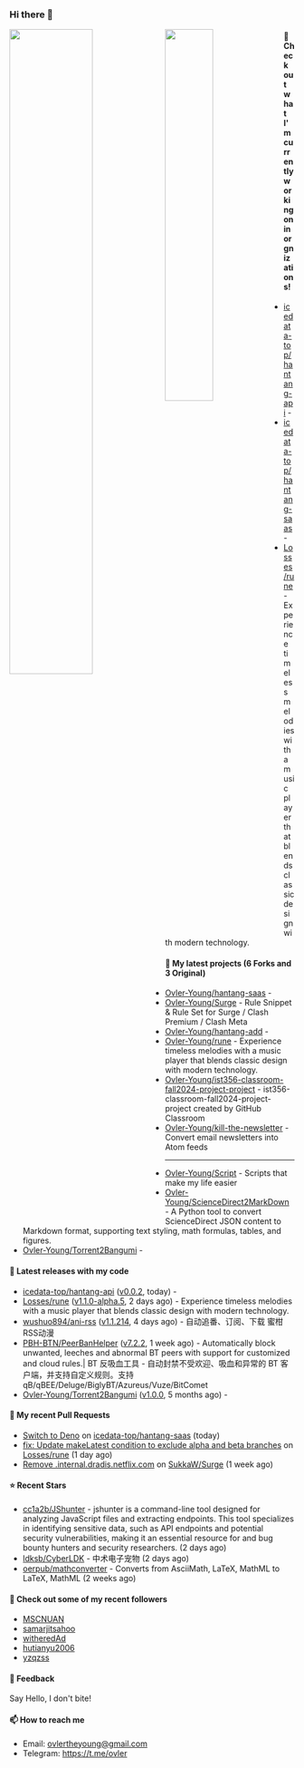 ### Hi there 👋

<img align="left" width="54%" src="https://github-readme-stats-mauve-one-69.vercel.app/api?username=Ovler-Young&theme=dark&count_private=true&show_icons=true" />
<img align="left" width="41%" src="https://github-readme-stats-mauve-one-69.vercel.app/api/top-langs/?username=Ovler-Young&layout=compact&theme=dark&include_all_commits=true&count_private=true" />

#### 👷 Check out what I'm currently working on in orgnizations!

- [icedata-top/hantang-api](https://github.com/icedata-top/hantang-api) - 
- [icedata-top/hantang-saas](https://github.com/icedata-top/hantang-saas) - 
- [Losses/rune](https://github.com/Losses/rune) - Experience timeless melodies with a music player that blends classic design with modern technology.

#### 🌱 My latest projects (6 Forks and 3 Original)

- [Ovler-Young/hantang-saas](https://github.com/Ovler-Young/hantang-saas) - 
- [Ovler-Young/Surge](https://github.com/Ovler-Young/Surge) - Rule Snippet & Rule Set for Surge / Clash Premium / Clash Meta
- [Ovler-Young/hantang-add](https://github.com/Ovler-Young/hantang-add) - 
- [Ovler-Young/rune](https://github.com/Ovler-Young/rune) - Experience timeless melodies with a music player that blends classic design with modern technology.
- [Ovler-Young/ist356-classroom-fall2024-project-project](https://github.com/Ovler-Young/ist356-classroom-fall2024-project-project) - ist356-classroom-fall2024-project-project created by GitHub Classroom
- [Ovler-Young/kill-the-newsletter](https://github.com/Ovler-Young/kill-the-newsletter) - Convert email newsletters into Atom feeds
- ---

- [Ovler-Young/Script](https://github.com/Ovler-Young/Script) - Scripts that make my life easier
- [Ovler-Young/ScienceDirect2MarkDown](https://github.com/Ovler-Young/ScienceDirect2MarkDown) - A Python tool to convert ScienceDirect JSON content to Markdown format, supporting text styling, math formulas, tables, and figures.
- [Ovler-Young/Torrent2Bangumi](https://github.com/Ovler-Young/Torrent2Bangumi) - 

#### 🔭 Latest releases with my code

- [icedata-top/hantang-api](https://github.com/icedata-top/hantang-api) ([v0.0.2](https://github.com/icedata-top/hantang-api/releases/tag/v0.0.2), today) - 
- [Losses/rune](https://github.com/Losses/rune) ([v1.1.0-alpha.5](https://github.com/Losses/rune/releases/tag/v1.1.0-alpha.5), 2 days ago) - Experience timeless melodies with a music player that blends classic design with modern technology.
- [wushuo894/ani-rss](https://github.com/wushuo894/ani-rss) ([v1.1.214](https://github.com/wushuo894/ani-rss/releases/tag/v1.1.214), 4 days ago) - 自动追番、订阅、下载 蜜柑RSS动漫
- [PBH-BTN/PeerBanHelper](https://github.com/PBH-BTN/PeerBanHelper) ([v7.2.2](https://github.com/PBH-BTN/PeerBanHelper/releases/tag/v7.2.2), 1 week ago) - Automatically block unwanted, leeches and abnormal BT peers with support for customized and cloud rules.| BT 反吸血工具 - 自动封禁不受欢迎、吸血和异常的 BT 客户端，并支持自定义规则。支持 qB/qBEE/Deluge/BiglyBT/Azureus/Vuze/BitComet
- [Ovler-Young/Torrent2Bangumi](https://github.com/Ovler-Young/Torrent2Bangumi) ([v1.0.0](https://github.com/Ovler-Young/Torrent2Bangumi/releases/tag/v1.0.0), 5 months ago) - 

#### 🔨 My recent Pull Requests

- [Switch to Deno](https://github.com/icedata-top/hantang-saas/pull/1) on [icedata-top/hantang-saas](https://github.com/icedata-top/hantang-saas) (today)
- [fix: Update makeLatest condition to exclude alpha and beta branches](https://github.com/Losses/rune/pull/209) on [Losses/rune](https://github.com/Losses/rune) (1 day ago)
- [Remove .internal.dradis.netflix.com](https://github.com/SukkaW/Surge/pull/50) on [SukkaW/Surge](https://github.com/SukkaW/Surge) (1 week ago)

#### ⭐ Recent Stars

- [cc1a2b/JShunter](https://github.com/cc1a2b/JShunter) - jshunter is a command-line tool designed for analyzing JavaScript files and extracting endpoints. This tool specializes in identifying sensitive data, such as API endpoints and potential security vulnerabilities, making it an essential resource for and bug bounty hunters and security researchers. (2 days ago)
- [ldksb/CyberLDK](https://github.com/ldksb/CyberLDK) - 中术电子宠物 (2 days ago)
- [oerpub/mathconverter](https://github.com/oerpub/mathconverter) - Converts from AsciiMath, LaTeX, MathML to LaTeX, MathML (2 weeks ago)

#### 👯 Check out some of my recent followers

- [MSCNUAN](https://github.com/MSCNUAN)
- [samarjitsahoo](https://github.com/samarjitsahoo)
- [witheredAd](https://github.com/witheredAd)
- [hutianyu2006](https://github.com/hutianyu2006)
- [yzqzss](https://github.com/yzqzss)

#### 💬 Feedback

Say Hello, I don't bite!

#### 📫 How to reach me

- Email: ovlertheyoung@gmail.com
- Telegram: https://t.me/ovler
